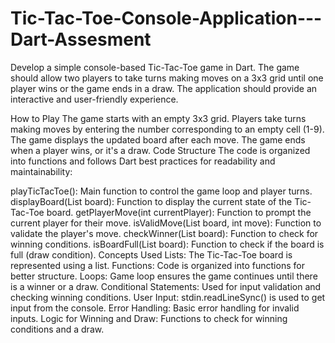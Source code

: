 # Tic-Tac-Toe-Console-Application---Dart-Assesment
Develop a simple console-based Tic-Tac-Toe game in Dart. The game should allow two players to take turns making moves on a 3x3 grid until one player wins or the game ends in a draw. The application should provide an interactive and user-friendly experience.

How to Play
The game starts with an empty 3x3 grid.
Players take turns making moves by entering the number corresponding to an empty cell (1-9).
The game displays the updated board after each move.
The game ends when a player wins, or it's a draw.
Code Structure
The code is organized into functions and follows Dart best practices for readability and maintainability:

playTicTacToe(): Main function to control the game loop and player turns.
displayBoard(List<String> board): Function to display the current state of the Tic-Tac-Toe board.
getPlayerMove(int currentPlayer): Function to prompt the current player for their move.
isValidMove(List<String> board, int move): Function to validate the player's move.
checkWinner(List<String> board): Function to check for winning conditions.
isBoardFull(List<String> board): Function to check if the board is full (draw condition).
Concepts Used
Lists: The Tic-Tac-Toe board is represented using a list.
Functions: Code is organized into functions for better structure.
Loops: Game loop ensures the game continues until there is a winner or a draw.
Conditional Statements: Used for input validation and checking winning conditions.
User Input: stdin.readLineSync() is used to get input from the console.
Error Handling: Basic error handling for invalid inputs.
Logic for Winning and Draw: Functions to check for winning conditions and a draw.
